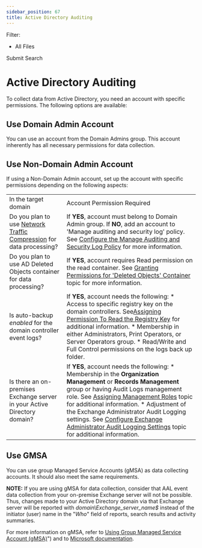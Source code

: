 ```yaml
---
sidebar_position: 67
title: Active Directory Auditing
---
```


Filter: 

* All Files

Submit Search

# Active Directory Auditing

To collect data from Active Directory, you need an account with specific permissions. The following options are available:

## Use Domain Admin Account

You can use an account from the Domain Admins group. This account inherently has all necessary permissions for data collection.

## Use Non-Domain Admin Account

If using a Non-Domain Admin account, set up the account with specific permissions depending on the following aspects:

|  |  |
| --- | --- |
| In the target domain | Account Permission Required |
| Do you plan to use [Network Traffic Compression](../../../Configuration/NetworkTrafficCompression "Network Traffic Compression") for data processing? | If **YES**, account must belong to Domain Admin group.  If **NO**, add an account to 'Manage auditing and security log' policy. See [Configure the Manage Auditing and Security Log Policy](ManageAuditingSecurityLog "Configuring 'Manage Auditing and Security Log' Policy") for more information. |
| Do you plan to use AD Deleted Objects container for data processing? | If **YES**, account requires Read permission on the read container. See [Granting Permissions for 'Deleted Objects' Container](PermissionsADContainer "Granting Permissions for 'Deleted Objects' Container") topic for more information. |
| Is auto-backup *enabled* for the domain controller event logs? | If **YES**, account needs the following:   * Access to specific registry key on the domain controllers. See[Assigning Permission To Read the Registry Key](PermissionsRegistryKeys "Assigning Permission To Read the Registry Key") for additional information. * Membership in either Administrators, Print Operators, or Server Operators group. * Read/Write and Full Control permissions on the logs back up folder. |
| Is there an on-premises Exchange server in your Active Directory domain? | If **YES**, account needs the following:   * Membership in the **Organization Management** or **Records Management** group or having Audit Logs management role. See [Assigning Management Roles](AuditLogsRole "Assigning Management Roles") topic for additional information. * Adjustment of the Exchange Administrator Audit Logging settings. See [Configure Exchange Administrator Audit Logging Settings](AuditLogging "Configure Exchange Administrator Audit Logging Settings") topic for additional information. |

## Use GMSA

You can use group Managed Service Accounts (gMSA) as data collecting accounts. It should also meet the same requirements.

**NOTE:** If you are using gMSA for data collection, consider that AAL event data collection from your on-premise Exchange server will not be possible. Thus, changes made to your Active Directory domain via that Exchange server will be reported with *domain\Exchange\_server\_name$* instead of the initiator (user) name in the "*Who*" field of reports, search results and activity summaries.

For more information on gMSA, refer to [Using Group Managed Service Account (gMSA)](../GMSA/GMSA)") and to [Microsoft documentation](https://docs.microsoft.com/en-us/windows-server/security/group-managed-service-accounts/group-managed-service-accounts-overview "Microsoft documentation").